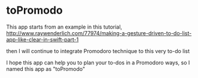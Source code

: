 # toPromodo


This app starts from an example in this tutorial, http://www.raywenderlich.com/77974/making-a-gesture-driven-to-do-list-app-like-clear-in-swift-part-1

then I will continue to integrate Promodoro technique to this very to-do list

I hope this app can help you to plan your to-dos in a Promodoro ways, so I named this app as "toPromodo"

